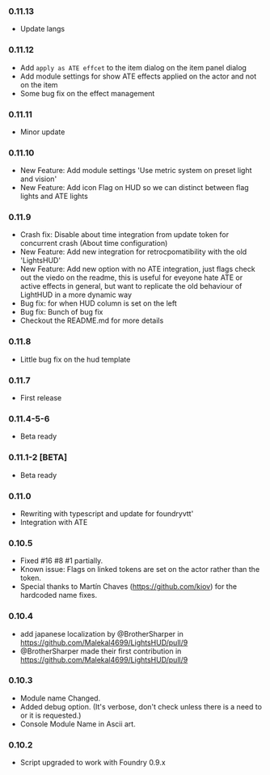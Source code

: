 ### 0.11.13

- Update langs

### 0.11.12

- Add `apply as ATE effcet` to the item dialog on the item panel dialog
- Add module settings for show ATE effects applied on the actor and not on the item
- Some bug fix on the effect management

### 0.11.11

- Minor update

### 0.11.10

- New Feature: Add module settings 'Use metric system on preset light and vision'
- New Feature: Add icon Flag on HUD so we can distinct between flag lights and ATE lights

### 0.11.9

- Crash fix: Disable about time integration from update token for concurrent crash (About time configuration)
- New Feature: Add new integration for retrocpomatibility with the old 'LightsHUD'
- New Feature: Add new option with no ATE integration, just flags check out the viedo on the readme, this is useful for eveyone hate ATE or active effects in general, but want to replicate the old behaviour of LightHUD in a more dynamic way
- Bug fix: for when HUD column is set on the left
- Bug fix: Bunch of bug fix
- Checkout the README.md for more details

### 0.11.8

- Little bug fix on the hud template

### 0.11.7

- First release

### 0.11.4-5-6

- Beta ready

### 0.11.1-2 [BETA]

- Beta ready

### 0.11.0

- Rewriting with typescript and update for foundryvtt'
- Integration with ATE

### 0.10.5
* Fixed #16 #8 #1 partially. 
* Known issue: Flags on linked tokens are set on the actor rather than the token.
* Special thanks to Martín Chaves (https://github.com/kiov) for the hardcoded name fixes.

### 0.10.4
* add japanese localization by @BrotherSharper in https://github.com/Malekal4699/LightsHUD/pull/9
* @BrotherSharper made their first contribution in https://github.com/Malekal4699/LightsHUD/pull/9

### 0.10.3
* Module name Changed.
* Added debug option. (It's verbose, don't check unless there is a need to or it is requested.)
* Console Module Name in Ascii art.

### 0.10.2
* Script upgraded to work with Foundry 0.9.x


